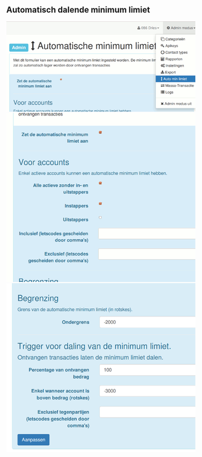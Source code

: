 ## Automatisch dalende minimum limiet


<img src="img/autominlimit.png" width="500">


<img src="img/am_accounts.png" width="500">


<img src="img/am_triggers.png" width="500">


